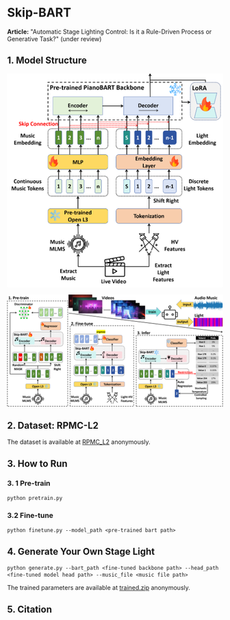 # Skip-BART
**Article:** "Automatic Stage Lighting Control: Is it a Rule-Driven Process or Generative Task?" (under review)



## 1. Model Structure

<img src="./img/model.png" style="zoom:50%;" />



![](./img/workflow.png)



## 2. Dataset: RPMC-L2

The dataset is available at [RPMC_L2](https://zenodo.org/records/14854217?token=eyJhbGciOiJIUzUxMiJ9.eyJpZCI6IjM5MDcwY2E5LTY0MzUtNGZhZC04NzA4LTczMjNhNTZiOGZmYSIsImRhdGEiOnt9LCJyYW5kb20iOiI1YWRkZmNiMmYyOGNiYzI4ZWUxY2QwNTAyY2YxNTY4ZiJ9.0Jr6GYfyyn02F96eVpkjOtcE-MM1wt-_ctOshdNGMUyUKI15-9Rfp9VF30_hYOTqv_9lLj-7Wj0qGyR3p9cA5w) anonymously.



## 3. How to Run

### 3. 1 Pre-train

```shell
python pretrain.py
```



### 3.2 Fine-tune

```shell
python finetune.py --model_path <pre-trained bart path>
```



## 4. Generate Your Own Stage Light

```shell
python generate.py --bart_path <fine-tuned backbone path> --head_path <fine-tuned model head path> --music_file <music file path>
```

The trained parameters are available at [trained.zip](https://zenodo.org/records/15348791?token=eyJhbGciOiJIUzUxMiJ9.eyJpZCI6ImNiMzM5Y2RkLWEyODktNDRkYy1iOTE0LTQ3MmRmMjVjNzljMiIsImRhdGEiOnt9LCJyYW5kb20iOiJhMjkzZjNkYjlkNWM4NTUyOWQwZWJiZWY2MmYzMDFlMCJ9.MamQE2FaJ4LqdbgS9cOeLRZEa559Am8_xbAjwXLX0IRSfNtgvnjcy2G2SEJHYVPX0nNY3-6o7lAbGk39AyyrWA) anonymously.



## 5. Citation

```

```

